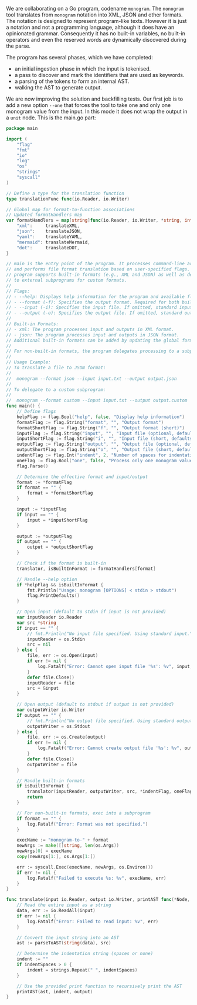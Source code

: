 We are collaborating on a Go program, codename `monogram`. The `monogram` tool
translates from `monogram` notation into XML, JSON and other formats. The 
notation is designed to represent program-like texts. However it is just a
notation and not a programming language, although it does have an opinionated
grammar. Consequently it has no built-in variables, no built-in operators and
even the reserved words are dynamically discovered during the parse.

The program has several phases, which we have completed:

- an initial ingestion phase in which the input is tokenised.
- a pass to discover and mark the identifiers that are used as keywords.
- a parsing of the tokens to form an internal AST.
- walking the AST to generate output.

We are now improving the solution and backfilling tests. Our first job is to
add a new option `--one` that forces the tool to take one and only one monogram
value from the input. In this mode it does not wrap the output in a `unit`
node. This is the main.go part:

```go
package main

import (
	"flag"
	"fmt"
	"io"
	"log"
	"os"
	"strings"
	"syscall"
)

// Define a type for the translation function
type translationFunc func(io.Reader, io.Writer)

// Global map for format-to-function associations
// Updated formatHandlers map
var formatHandlers = map[string]func(io.Reader, io.Writer, *string, int){
	"xml":     translateXML,
	"json":    translateJSON,
	"yaml":    translateYAML,
	"mermaid": translateMermaid,
	"dot":     translateDOT,
}

// main is the entry point of the program. It processes command-line arguments
// and performs file format translation based on user-specified flags. The
// program supports built-in formats (e.g., XML and JSON) as well as delegating
// to external subprograms for custom formats.
//
// Flags:
// - --help: Displays help information for the program and available flags.
// - --format (-f): Specifies the output format. Required for both built-in and external formats.
// - --input (-i): Specifies the input file. If omitted, standard input (stdin) is used.
// - --output (-o): Specifies the output file. If omitted, standard output (stdout) is used.
//
// Built-in Formats:
// - xml: The program processes input and outputs in XML format.
// - json: The program processes input and outputs in JSON format.
// Additional built-in formats can be added by updating the global formatHandlers map.
//
// For non-built-in formats, the program delegates processing to a subprogram named "monogram-to-{format}".
//
// Usage Example:
// To translate a file to JSON format:
//
//	monogram --format json --input input.txt --output output.json
//
// To delegate to a custom subprogram:
//
//	monogram --format custom --input input.txt --output output.custom
func main() {
	// Define flags
	helpFlag := flag.Bool("help", false, "Display help information")
	formatFlag := flag.String("format", "", "Output format")
	formatShortFlag := flag.String("f", "", "Output format (short)")
	inputFlag := flag.String("input", "", "Input file (optional, defaults to stdin)")
	inputShortFlag := flag.String("i", "", "Input file (short, defaults to stdin)")
	outputFlag := flag.String("output", "", "Output file (optional, defaults to stdout)")
	outputShortFlag := flag.String("o", "", "Output file (short, defaults to stdout)")
	indentFlag := flag.Int("indent", 2, "Number of spaces for indentation (0 for no formatting)")
    oneFlag := flag.Bool("one", false, "Process only one monogram value and do not wrap in a unit node")
	flag.Parse()

	// Determine the effective format and input/output
	format := *formatFlag
	if format == "" {
		format = *formatShortFlag
	}

	input := *inputFlag
	if input == "" {
		input = *inputShortFlag
	}

	output := *outputFlag
	if output == "" {
		output = *outputShortFlag
	}

	// Check if the format is built-in
	translator, isBuiltInFormat := formatHandlers[format]

	// Handle --help option
	if *helpFlag && isBuiltInFormat {
		fmt.Println("Usage: monogram [OPTIONS] < stdin > stdout")
		flag.PrintDefaults()
	}

	// Open input (default to stdin if input is not provided)
	var inputReader io.Reader
	var src *string
	if input == "" {
		// fmt.Println("No input file specified. Using standard input.")
		inputReader = os.Stdin
		src = nil
	} else {
		file, err := os.Open(input)
		if err != nil {
			log.Fatalf("Error: Cannot open input file '%s': %v", input, err)
		}
		defer file.Close()
		inputReader = file
		src = &input
	}

	// Open output (default to stdout if output is not provided)
	var outputWriter io.Writer
	if output == "" {
		// fmt.Println("No output file specified. Using standard output.")
		outputWriter = os.Stdout
	} else {
		file, err := os.Create(output)
		if err != nil {
			log.Fatalf("Error: Cannot create output file '%s': %v", output, err)
		}
		defer file.Close()
		outputWriter = file
	}

	// Handle built-in formats
	if isBuiltInFormat {
		translator(inputReader, outputWriter, src, *indentFlag, oneFlag) // Pass the indent parameter
		return
	}

	// For non-built-in formats, exec into a subprogram
	if format == "" {
		log.Fatalf("Error: Format was not specified.")
	}

	execName := "monogram-to-" + format
	newArgs := make([]string, len(os.Args))
	newArgs[0] = execName
	copy(newArgs[1:], os.Args[1:])

	err := syscall.Exec(execName, newArgs, os.Environ())
	if err != nil {
		log.Fatalf("Failed to execute %s: %v", execName, err)
	}
}

func translate(input io.Reader, output io.Writer, printAST func(*Node, string, io.Writer), src *string, indentSpaces int) {
	// Read the entire input as a string
	data, err := io.ReadAll(input)
	if err != nil {
		log.Fatalf("Error: Failed to read input: %v", err)
	}

	// Convert the input string into an AST
	ast := parseToAST(string(data), src)

	// Determine the indentation string (spaces or none)
	indent := ""
	if indentSpaces > 0 {
		indent = strings.Repeat(" ", indentSpaces)
	}

	// Use the provided print function to recursively print the AST
	printAST(ast, indent, output)
}
```